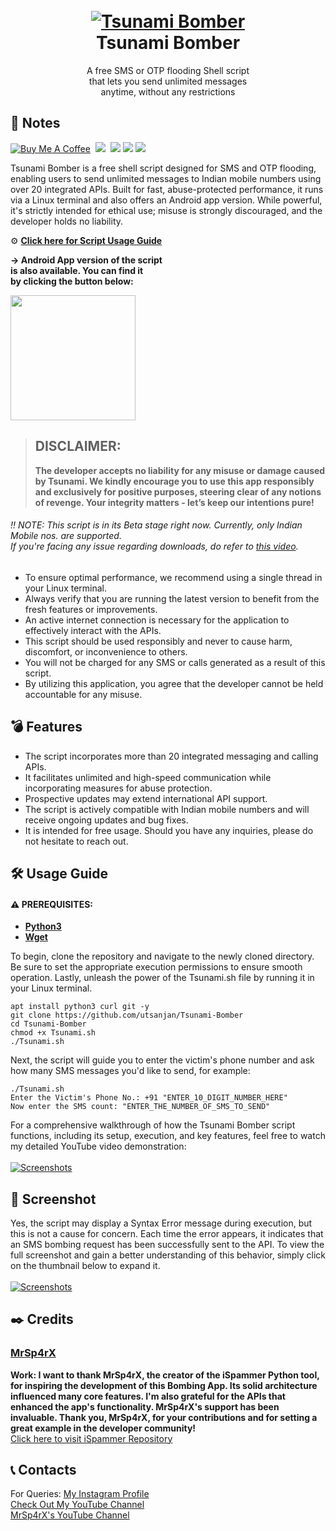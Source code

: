 <h1 align="center">
  <br>
  <a href="https://github.com/utsanjan/Tsunami-Bomber">
  <img src="https://lh3.googleusercontent.com/-B7t6k6KbV2Y/YJRP6aDUcFI/AAAAAAAAgtE/9fnBeyq5whEXRcuVVFEq6BgJdBrcVJBCQCLcBGAsYHQ/s16000/splash.png"
  alt="Tsunami Bomber">
  </a><br>
  Tsunami Bomber
  <br>
</h1>
 
<p align="center">A free SMS or OTP flooding Shell script<br>that lets you send unlimited messages<br>anytime, without any restrictions</p>

## 📝 Notes
[![Buy Me A Coffee](https://img.shields.io/badge/Buy_Me_A_Coffee-FFDD00?style=flat&logo=buy-me-a-coffee&logoColor=black)](https://www.buymeacoffee.com/utsanjan)‎ ‎
[![](https://dcbadge.limes.pink/api/server/uavTPkr?style=flat)](https://discord.gg/bvzTHWnD3n)‎ ‎ 
[![](https://img.shields.io/github/languages/count/utsanjan/Tsunami-Bomber?style=flat)](https://github.com/utsanjan/Tsunami-Bomber/search?l=shell)‎ ‎
[![](https://img.shields.io/github/license/utsanjan/Tsunami-Bomber?logoColor=red&style=flat)](https://github.com/utsanjan/Tsunami-Bomber/blob/main/LICENSE)‎ ‎
[![](https://img.shields.io/github/languages/top/utsanjan/Tsunami-Bomber?color=light%20green&style=flat)](https://github.com/utsanjan/Tsunami-Bomber)‎ ‎ <br>

Tsunami Bomber is a free shell script designed for SMS and OTP flooding, enabling users to send unlimited messages to Indian mobile numbers using over 20 integrated APIs. Built for fast, abuse-protected performance, it runs via a Linux terminal and also offers an Android app version. While powerful, it's strictly intended for ethical use; misuse is strongly discouraged, and the developer holds no liability.<br>

⚙ **[Click here for Script Usage Guide](#%EF%B8%8F-usage-guide)** <br>

**→ Android App version of the script<br>
is also available. You can find it<br>
by clicking the button below:**<br>

<a href="https://github.com/utsanjan/Tsunami-Bomber-Android"><img src="https://bit.ly/3M10W2o" width="200" height="auto"></a>

> ## DISCLAIMER:
> **The developer accepts no liability for any misuse or damage caused by Tsunami. We kindly encourage you to use this app responsibly and exclusively for positive purposes, steering clear of any notions of revenge. Your integrity matters - let’s keep our intentions pure!**

###### ‼️ NOTE: This script is in its Beta stage right now. Currently, only Indian Mobile nos. are supported.<br>If you're facing any issue regarding downloads, do refer to [this video](https://youtu.be/Z_gKRgbhkqA).
- To ensure optimal performance, we recommend using a single thread in your Linux terminal.
- Always verify that you are running the latest version to benefit from the fresh features or improvements.
- An active internet connection is necessary for the application to effectively interact with the APIs.
- This script should be used responsibly and never to cause harm, discomfort, or inconvenience to others.
- You will not be charged for any SMS or calls generated as a result of this script.
- By utilizing this application, you agree that the developer cannot be held accountable for any misuse.

## 💣 Features
- The script incorporates more than 20 integrated messaging and calling APIs.
- It facilitates unlimited and high-speed communication while incorporating measures for abuse protection.
- Prospective updates may extend international API support.
- The script is actively compatible with Indian mobile numbers and will receive ongoing updates and bug fixes.
- It is intended for free usage. Should you have any inquiries, please do not hesitate to reach out.

## 🛠️ Usage Guide

#### ⚠️ PREREQUISITES: <br>
- [**Python3**](https://www.python.org)
- [**Wget**](https://www.gnu.org/software/wget)<br>

To begin, clone the repository and navigate to the newly cloned directory. Be sure to set the appropriate execution permissions to ensure smooth operation. Lastly, unleash the power of the Tsunami.sh file by running it in your Linux terminal.

```
apt install python3 curl git -y
git clone https://github.com/utsanjan/Tsunami-Bomber
cd Tsunami-Bomber
chmod +x Tsunami.sh
./Tsunami.sh
```
Next, the script will guide you to enter the victim's phone number and ask how many SMS messages you'd like to send, for example:

```
./Tsunami.sh
Enter the Victim's Phone No.: +91 "ENTER_10_DIGIT_NUMBER_HERE"
Now enter the SMS count: "ENTER_THE_NUMBER_OF_SMS_TO_SEND"
```
For a comprehensive walkthrough of how the Tsunami Bomber script functions, including its setup, execution, and key features, feel free to watch my detailed YouTube video demonstration:<br><br>
<a href="https://www.youtube.com/watch?v=YCV0tsNLoFY"><img alt="Screenshots" title="Screenshots" src="https://1.bp.blogspot.com/-fUsNpr6iiMA/YH-5Z2WZW6I/AAAAAAAAfWQ/fwcyrPr1Hycob5AJyUE1i4PbKxZDTkHdgCLcBGAsYHQ/w320-h181/Tsunami.png"/></a>

## 📸 Screenshot
Yes, the script may display a Syntax Error message during execution, but this is not a cause for concern. Each time the error appears, it indicates that an SMS bombing request has been successfully sent to the API. To view the full screenshot and gain a better understanding of this behavior, simply click on the thumbnail below to expand it.<br><br>
<a href="https://lh3.googleusercontent.com/-8DV2Hi6oTZU/YMKsFrMg9SI/AAAAAAAAh-E/UH51RHgps4Ad4Zn1HtZbjFf-VEEsO2gIQCLcBGAsYHQ/s16000/Tsunami.jpg" target="_blank"><img alt="Screenshots" title="Screenshots" src="https://lh3.googleusercontent.com/-yIspP0o2vn4/YMKrRIvEU1I/AAAAAAAAh94/QZaLCeg717MMDkx7tkiVf0OVKiWTU-msgCLcBGAsYHQ/w400-h338/download.png"/></a>

## ✒️ Credits 
### [MrSp4rX](https://github.com/MrSp4rX)<br>
**Work: I want to thank MrSp4rX, the creator of the iSpammer Python tool, for inspiring the development of this Bombing App. Its solid architecture influenced many core features. I'm also grateful for the APIs that enhanced the app's functionality. MrSp4rX's support has been invaluable. Thank you, MrSp4rX, for your contributions and for setting a great example in the developer community!** <br>
[Click here to visit iSpammer Repository](https://github.com/MrSp4rX/iSpammer)

## 📞 Contacts
For Queries: [My Instagram Profile](https://www.instagram.com/utsanjan/)  <br>
[Check Out My YouTube Channel](https://www.youtube.com/DopeSatan) <br>
[MrSp4rX's YouTube Channel](https://www.youtube.com/c/D4rkH4cker5)
